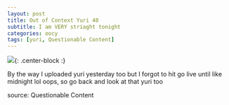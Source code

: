 ```yaml
---
layout: post
title: Out of Context Yuri 40
subtitle: I am VERY striaght tonight
categories: oocy
tags: [yuri, Questionable Content]
---
```




![](https://imgur.com/sckDqCq.png){: .center-block :}


By the way I uploaded yuri yesterday too but I forgot to hit go live until like midnight lol oops, so go back and look at that yuri too

source: Questionable Content